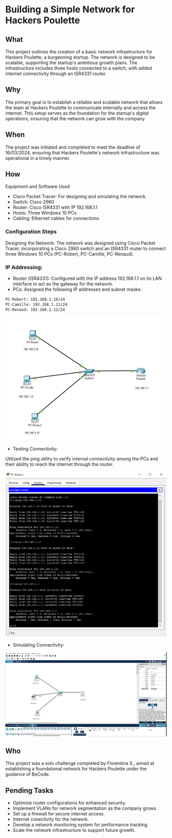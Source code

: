 # Building a Simple Network for Hackers Poulette

## What
This project outlines the creation of a basic network infrastructure for Hackers Poulette, a burgeoning startup. The network is designed to be scalable, supporting the startup's ambitious growth plans. The infrastructure includes three hosts connected to a switch, with added internet connectivity through an ISR4331 router.

## Why
The primary goal is to establish a reliable and scalable network that allows the team at Hackers Poulette to communicate internally and access the internet. This setup serves as the foundation for the startup's digital operations, ensuring that the network can grow with the company.

## When
The project was initiated and completed to meet the deadline of 16/03/2024, ensuring that Hackers Poulette's network infrastructure was operational in a timely manner.

## How
Equipment and Software Used
- Cisco Packet Tracer: For designing and simulating the network.
- Switch: Cisco 2960
- Router: Cisco ISR4331 with IP 192.168.1.1
- Hosts: Three Windows 10 PCs
- Cabling: Ethernet cables for connections

### Configuration Steps
Designing the Network: The network was designed using Cisco Packet Tracer, incorporating a Cisco 2960 switch and an ISR4331 router to connect three Windows 10 PCs (PC-Robert, PC-Camille, PC-Renaud).
  
### IP Addressing:
- Router (ISR4331): Configured with the IP address 192.168.1.1 on its LAN interface to act as the gateway for the network.
- PCs: Assigned the following IP addresses and subnet masks:
```
PC-Robert: 192.168.1.10/24
PC-Camille: 192.168.1.11/24
PC-Renaud: 192.168.1.12/24 
```
![alt text](assets/image.png)
- Testing Connectivity: 

Utilized the ping utility to verify internal connectivity among the PCs and their ability to reach the internet through the router.

  ![alt text](assets/image-2.png)

 - Simulating Connectivity: 

![alt text](<assets/Recording 2024-03-15 at 11.40.51.gif>)

## Who
This project was a solo challenge completed by Florentina S., aimed at establishing a foundational network for Hackers Poulette under the guidance of BeCode. 

## Pending Tasks
-  Optimize router configurations for enhanced security.
-  Implement VLANs for network segmentation as the company grows.
-  Set up a firewall for secure internet access.
-  Internet conectivity for the network.
-  Develop a network monitoring system for performance tracking.
-  Scale the network infrastructure to support future growth.
